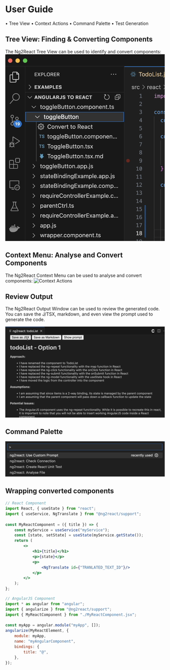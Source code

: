 # User Guide

• Tree View
• Context Actions
• Command Palette
• Test Generation

## Tree View: Finding & Converting Components

The Ng2React Tree View can be used to identify and convert components: ![Tree View](./images/vscode_guide_tree-view.png)

## Context Menu: Analyse and Convert Components

The Ng2React Context Menu can be used to analyse and convert components: ![Context Actions](./images/v—scode_guide-context-menu.png)

## Review Output

The Ng2React Output Window can be used to review the generated code. You can save the J/TSX, markdown, and even view the prompt used to generate the code.

![Output Window](./images/vscode_guide_output-window.png)

## Command Palette

![Command Palette](./images/vscode_guide_command-palette.png)

## Wrapping converted components

```jsx
// React Component
import React, { useState } from "react";
import { useService, NgTranslate } from "@ng2react/support";

const MyReactComponent = ({ title }) => {
    const myService = useService("myService");
    const [state, setState] = useState(myService.getState());
    return (
        <>
            <h1>{title}</h1>
            <p>{state}</p>
            <p>
                <NgTranslate id={"TRANLATED_TEXT_ID"}/>
            </p>
        </>
    );
};
```

```js
// AngularJS Component
import * as angular from "angular";
import { angularize } from "@ng2react/support";
import { MyReactComponent } from "./MyReactComponent.jsx";

const myApp = angular.module("myApp", []);
angularize(MyReactElement, {
    module: myApp,
    name: "myAngularComponent",
    bindings: {
        title: "@",
    },
});
```

